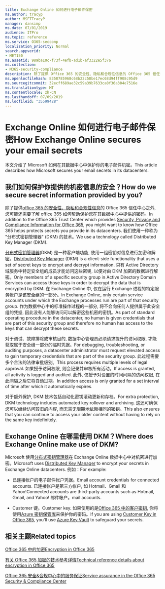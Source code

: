 ```yaml
---
title: Exchange Online 如何进行电子邮件保密
ms.author: tracyp
author: MSFTTracyP
manager: dansimp
ms.date: 07/01/2019
audience: ITPro
ms.topic: reference
ms.service: O365-seccomp
localization_priority: Normal
search.appverid:
- MET150
ms.assetid: 989ba10c-f73f-4efb-ad1b-af3322e5f376
ms.collection:
- M365-security-compliance
description: 除了提供 Office 365 的安全性、隐私和合规性信息的 Office 365 信任中心之外, 您可能还需要了解 Office 365 如何帮助保护您在其数据中心中提供的密码。 我们使用一种称为 "分布式密钥管理器" (DKM) 的技术。
ms.openlocfilehash: 8350785968c68b22c58be17ec68d94ff908c95d9
ms.sourcegitcommit: 32ecff689ae32c59a39b7633ca0f36a304e7516e
ms.translationtype: MT
ms.contentlocale: zh-CN
ms.lasthandoff: 07/09/2019
ms.locfileid: "35599428"
---
```

# <a name="how-exchange-online-secures-your-email-secrets"></a><span data-ttu-id="81d74-104">Exchange Online 如何进行电子邮件保密</span><span class="sxs-lookup"><span data-stu-id="81d74-104">How Exchange Online secures your email secrets</span></span>

<span data-ttu-id="81d74-105">本文介绍了 Microsoft 如何在其数据中心中保护你的电子邮件机密。</span><span class="sxs-lookup"><span data-stu-id="81d74-105">This article describes how Microsoft secures your email secrets in its datacenters.</span></span>
  
## <a name="how-do-we-secure-secret-information-provided-by-you"></a><span data-ttu-id="81d74-106">我们如何保护你提供的机密信息的安全？</span><span class="sxs-lookup"><span data-stu-id="81d74-106">How do we secure secret information provided by you?</span></span>

<span data-ttu-id="81d74-107">除了提供[office 365 的安全性、隐私和合规性信息](https://go.microsoft.com/fwlink/?linkid=874644)的 Office 365 信任中心之外, 您可能还需要了解 office 365 如何帮助保护您在其数据中心中提供的密码。</span><span class="sxs-lookup"><span data-stu-id="81d74-107">In addition to the Office 365 Trust Center which provides [Security, Privacy and Compliance Information for Office 365](https://go.microsoft.com/fwlink/?linkid=874644), you might want to know how Office 365 helps protects secrets you provide in its datacenters.</span></span> <span data-ttu-id="81d74-108">我们使用一种称为 "分布式密钥管理器" (DKM) 的技术。</span><span class="sxs-lookup"><span data-stu-id="81d74-108">We use a technology called Distributed Key Manager (DKM).</span></span>
  
<span data-ttu-id="81d74-109">[分布式密钥管理器](office-365-bitlocker-and-distributed-key-manager-for-encryption.md)(DKM) 是一种客户端功能, 使用一组密钥对信息进行加密和解密。</span><span class="sxs-lookup"><span data-stu-id="81d74-109">[Distributed Key Manager](office-365-bitlocker-and-distributed-key-manager-for-encryption.md) (DKM) is a client-side functionality that uses a set of secret keys to encrypt and decrypt information.</span></span> <span data-ttu-id="81d74-110">只有 Active Directory 域服务中特定安全组的成员才能访问这些密钥, 以便对由 DKM 加密的数据进行解密。</span><span class="sxs-lookup"><span data-stu-id="81d74-110">Only members of a specific security group in Active Directory Domain Services can access those keys in order to decrypt the data that is encrypted by DKM.</span></span> <span data-ttu-id="81d74-111">在 Exchange Online 中, 仅在运行 Exchange 进程的特定服务帐户是该安全组的一部分。</span><span class="sxs-lookup"><span data-stu-id="81d74-111">In Exchange Online, only certain service accounts under which the Exchange processes run are part of that security group.</span></span> <span data-ttu-id="81d74-112">作为数据中心中的标准操作过程的一部分, 将不会向任何人提供属于此安全组的凭据, 因此没有人能够访问可以解密这些机密的密钥。</span><span class="sxs-lookup"><span data-stu-id="81d74-112">As part of standard operating procedure in the datacenter, no human is given credentials that are part of this security group and therefore no human has access to the keys that can decrypt these secrets.</span></span>
  
<span data-ttu-id="81d74-113">对于调试、故障排除或审核目的, 数据中心管理员必须请求提升的访问权限, 才能获取属于安全组一部分的临时凭据。</span><span class="sxs-lookup"><span data-stu-id="81d74-113">For debugging, troubleshooting, or auditing purposes, a datacenter administrator must request elevated access to gain temporary credentials that are part of the security group.</span></span> <span data-ttu-id="81d74-114">此过程需要多个合法的法律审批级别。</span><span class="sxs-lookup"><span data-stu-id="81d74-114">This process requires multiple levels of legal approval.</span></span> <span data-ttu-id="81d74-115">如果授予访问权限, 则会记录并审核所有活动。</span><span class="sxs-lookup"><span data-stu-id="81d74-115">If access is granted, all activity is logged and audited.</span></span> <span data-ttu-id="81d74-116">此外, 仅授予对设置的时间间隔的访问权限, 在此间隔之后它将自动过期。</span><span class="sxs-lookup"><span data-stu-id="81d74-116">In addition access is only granted for a set interval of time after which it automatically expires.</span></span>
  
<span data-ttu-id="81d74-117">对于额外保护, DKM 技术包括自动化密钥滚动更新和存档。</span><span class="sxs-lookup"><span data-stu-id="81d74-117">For extra protection, DKM technology includes automated key rollover and archiving.</span></span> <span data-ttu-id="81d74-118">这还可确保您可以继续访问较旧的内容, 而无需无限期地依赖相同的密钥。</span><span class="sxs-lookup"><span data-stu-id="81d74-118">This also ensures that you can continue to access your older content without having to rely on the same key indefinitely.</span></span>
  
## <a name="where-does-exchange-online-make-use-of-dkm"></a><span data-ttu-id="81d74-119">Exchange Online 在哪里使用 DKM？</span><span class="sxs-lookup"><span data-stu-id="81d74-119">Where does Exchange Online make use of DKM?</span></span>

<span data-ttu-id="81d74-120">Microsoft 使用[分布式密钥管理器](office-365-bitlocker-and-distributed-key-manager-for-encryption.md)在 Exchange Online 数据中心中对机密进行加密。</span><span class="sxs-lookup"><span data-stu-id="81d74-120">Microsoft uses [Distributed Key Manager](office-365-bitlocker-and-distributed-key-manager-for-encryption.md) to encrypt your secrets in Exchange Online datacenters.</span></span> <span data-ttu-id="81d74-121">例如：</span><span class="sxs-lookup"><span data-stu-id="81d74-121">For example:</span></span>
  
- <span data-ttu-id="81d74-122">已连接帐户的电子邮件帐户凭据。</span><span class="sxs-lookup"><span data-stu-id="81d74-122">Email account credentials for connected accounts.</span></span> <span data-ttu-id="81d74-123">已连接帐户是第三方帐户, 如 Hotmail、Gmail 和 Yahoo!</span><span class="sxs-lookup"><span data-stu-id="81d74-123">Connected accounts are third-party accounts such as Hotmail, Gmail, and Yahoo!</span></span> <span data-ttu-id="81d74-124">邮件帐户。</span><span class="sxs-lookup"><span data-stu-id="81d74-124">mail accounts.</span></span>
    
- <span data-ttu-id="81d74-125">Customer 键。</span><span class="sxs-lookup"><span data-stu-id="81d74-125">Customer key.</span></span> <span data-ttu-id="81d74-126">如果使用的是[Office 365 中的客户密钥](controlling-your-data-using-customer-key.md), 你将使用[Azure 密钥保管库](https://docs.microsoft.com/azure/key-vault/key-vault-whatis)来保护你的密码。</span><span class="sxs-lookup"><span data-stu-id="81d74-126">If you are using [Customer Key in Office 365](controlling-your-data-using-customer-key.md), you'll use [Azure Key Vault](https://docs.microsoft.com/azure/key-vault/key-vault-whatis) to safeguard your secrets.</span></span>
    
## <a name="related-topics"></a><span data-ttu-id="81d74-127">相关主题</span><span class="sxs-lookup"><span data-stu-id="81d74-127">Related topics</span></span>

[<span data-ttu-id="81d74-128">Office 365 中的加密</span><span class="sxs-lookup"><span data-stu-id="81d74-128">Encryption in Office 365</span></span>](encryption.md)
  
[<span data-ttu-id="81d74-129">有关 Office 365 加密的技术参考详情</span><span class="sxs-lookup"><span data-stu-id="81d74-129">Technical reference details about encryption in Office 365</span></span>](technical-reference-details-about-encryption.md)
  
[<span data-ttu-id="81d74-130">Office 365 安全&amp;合规中心中的服务保证</span><span class="sxs-lookup"><span data-stu-id="81d74-130">Service assurance in the Office 365 Security &amp; Compliance Center</span></span>](https://go.microsoft.com/fwlink/?linkid=874645)
  

